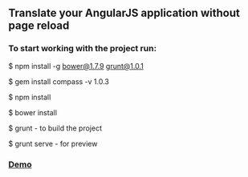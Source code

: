 ## Translate your AngularJS application without page reload

### To start working with the project run:

$ npm install -g bower@1.7.9 grunt@1.0.1

$ gem install compass -v 1.0.3

$ npm install

$ bower install

$ grunt  - to build the project

$ grunt serve  - for preview

### <b>[Demo](http://malyw.github.io/angular-translate-yeoman/dist/)</b>
